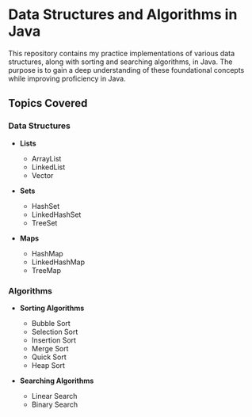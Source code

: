 # Data Structures and Algorithms in Java

This repository contains my practice implementations of various data structures, along with sorting and searching algorithms, in Java. The purpose is to gain a deep understanding of these foundational concepts while improving proficiency in Java.

## Topics Covered

### Data Structures

- **Lists**
  - ArrayList
  - LinkedList
  - Vector

- **Sets**
  - HashSet
  - LinkedHashSet
  - TreeSet

- **Maps**
  - HashMap
  - LinkedHashMap
  - TreeMap

### Algorithms

- **Sorting Algorithms**
  - Bubble Sort
  - Selection Sort
  - Insertion Sort
  - Merge Sort
  - Quick Sort
  - Heap Sort

- **Searching Algorithms**
  - Linear Search
  - Binary Search

